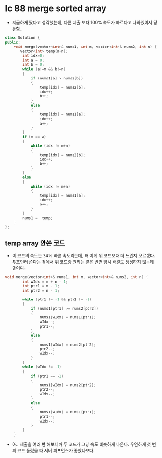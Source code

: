 # lc 88 merge sorted array

- 저급하게 짰다고 생각했는데, 다른 제출 보다 100% 속도가 빠르다고 나와있어서 당황함.. 

```c++
class Solution {
public:
    void merge(vector<int>& nums1, int m, vector<int>& nums2, int n) {
       vector<int> temp(m+n);
        int idx=0;
        int a = 0;
        int b = 0;
        while (a!=m && b!=n)
        {
            if (nums1[a] > nums2[b])
            {
                temp[idx] = nums2[b];
                idx++;
                b++;
            }
            else
            {
                temp[idx] = nums1[a];
                idx++;
                a++;
            }
        }
        if (m == a)
        {
            while (idx != m+n)
            {
                temp[idx] = nums2[b];
                idx++;
                b++;
            }
        }
        else
        {
            while (idx != m+n)
            {
                temp[idx] = nums1[a];
                idx++;
                a++;
            }
        }
        nums1 =  temp;
    }
};
```



## temp array 안쓴 코드

- 이 코드의 속도는 24% 빠른 속도라는데,  왜 이게 위 코드보다 더 느린지 모르겠다. 투포인터 쓴다는 점에서 위 코드랑 원리는 같은 반면 임시 배열도 생성하지 않는데 말이다..

```c++
void merge(vector<int>& nums1, int m, vector<int>& nums2, int n) {
        int wIdx = m + n - 1;
        int ptr1 = m - 1;
        int ptr2 = n - 1;

        while (ptr1 != -1 && ptr2 != -1)
        {
            if (nums1[ptr1] >= nums2[ptr2])
            {
                nums1[wIdx] = nums1[ptr1];
                wIdx--;
                ptr1--;
            }
            else
            {
                nums1[wIdx] = nums2[ptr2];
                ptr2--;
                wIdx--;
            }
        }
        while (wIdx != -1)
        {
            if (ptr1 == -1)
            {
                nums1[wIdx] = nums2[ptr2];
                ptr2--;
                wIdx--;
            }
            else
            {
                nums1[wIdx] = nums1[ptr1];
                ptr1--;
                wIdx--;
            }
        }
    }

```

- 아.. 제출을 여러 번 해보니까 두 코드가 그냥 속도 비슷하게 나온다. 우연하게 첫 번째 코드 돌렸을 때 서버 퍼포먼스가 좋았나보다.